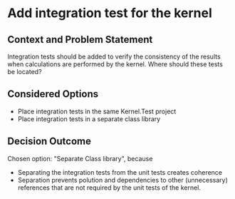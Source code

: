 # Add integration test for the kernel

## Context and Problem Statement

Integration tests should be added to verify the consistency of the results when calculations are performed by the kernel. Where should these tests be located?

## Considered Options

* Place integration tests in the same Kernel.Test project
* Place integration tests in a separate class library

## Decision Outcome

Chosen option: "Separate Class library", because 
* Separating the integration tests from the unit tests creates coherence
* Separation prevents polution and dependencies to other (unnecessary) references that are not required by the unit tests of the kernel. 